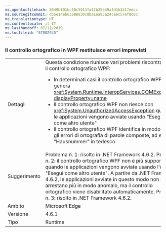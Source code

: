 ```yaml
---
ms.openlocfilehash: 8049bf01bc10c5913fa11b25e49afd1b1317eecc
ms.sourcegitcommit: d55e14eb63588830c0ba1ea95a24ce6c57ef8c8c
ms.translationtype: HT
ms.contentlocale: it-IT
ms.lasthandoff: 07/11/2019
ms.locfileid: "67802945"
---
```

### <a name="wpf-spell-checking-fails-in-unexpected-ways"></a>Il controllo ortografico in WPF restituisce errori imprevisti

|   |   |
|---|---|
|Dettagli|Questa condizione riunisce vari problemi riscontrati con il controllo ortografico WPF:<ul><li>In determinati casi il controllo ortografico WPF genera <xref:System.Runtime.InteropServices.COMException?displayProperty=name></li><li>Il controllo ortografico WPF non riesce con <xref:System.UnauthorizedAccessException> quando le applicazioni vengono avviate usando "Esegui come altro utente"</li><li>Il controllo ortografico WPF identifica in modo errato gli errori di ortografia di parole composte, ad esempio "Hausnummer" in tedesco.</li></ul>|
|Suggerimento|Problema n. 1: risolto in .NET Framework 4.6.2. Problema n. 2: il controllo ortografico WPF non è più supportato quando le applicazioni vengono avviate usando l'opzione "Esegui come altro utente". A partire da .NET Framework 4.6.2, le applicazioni avviate in questo modo non si arrestano più in modo anomalo, ma il controllo ortografico viene disabilitato automaticamente. Problema n. 3: risolto in .NET Framework 4.6.2.|
|Ambito|Microsoft Edge|
|Versione|4.6.1|
|Tipo|Runtime|

